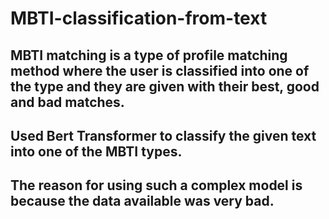 # MBTI-classification-from-text
## MBTI matching is a type of profile matching method where the user is classified into one of the type and they are given with their best, good and bad matches. 
## Used Bert Transformer to classify the given text into one of the MBTI types. 
## The reason for using such a complex model is because the data available was very bad. 